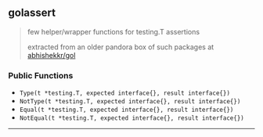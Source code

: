 
## golassert

> few helper/wrapper functions for testing.T assertions
>
> extracted from an older pandora box of such packages at [abhishekkr/gol](https://github.com/abhishekkr/gol)

### Public Functions

* `Type(t *testing.T, expected interface{}, result interface{})`
* `NotType(t *testing.T, expected interface{}, result interface{})`
* `Equal(t *testing.T, expected interface{}, result interface{})`
* `NotEqual(t *testing.T, expected interface{}, result interface{})`

---
